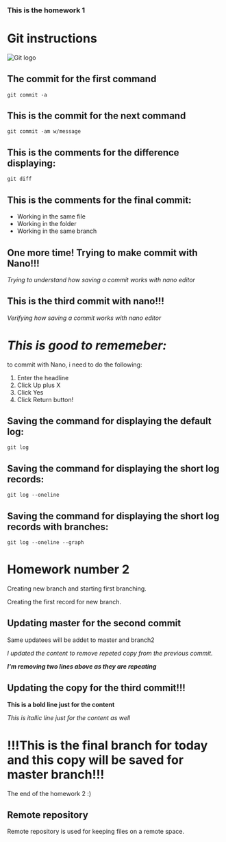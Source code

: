 ### This is the homework 1

# Git instructions

![Git logo](git1.png)


## The commit for the first command 

    git commit -a

## This is the commit for the next command 

    git commit -am w/message

## This is the comments for the difference displaying:

    git diff

## This is the comments for the final commit:

* Working in the same file
* Working in the folder
* Working in the same branch

## One more time! Trying to make commit with Nano!!!

_Trying to understand how saving a commit works with nano editor_

## This is the third commit with nano!!!

_Verifying how saving a commit works with nano editor_


# _This is good to rememeber:_ 

to commit with Nano, i need to do the following:

1. Enter the headline
2. Click Up plus X
3. Click Yes
4. Click Return button!

## Saving the command for displaying the default log:

    git log

## Saving the command for displaying the short log records: 

    git log --oneline

## Saving the command for displaying the short log records with branches: 

    git log --oneline --graph


# Homework number 2

Creating new branch and starting first branching.

Creating the first record for new branch.


## Updating master for the second commit

Same updatees will be addet to master and branch2

*I updated the content to remove repeted copy from the previous commit.* 

_**I'm removing two lines above as they are repeating**_
## Updating the copy for the third commit!!!

**This is a bold line just for the content**

_This is itallic line just for the content as well_

# !!!This is the final branch for today and this copy will be saved for master branch!!!

The end of the homework 2 :)


## Remote repository

Remote repository is used for keeping files on a remote space.


